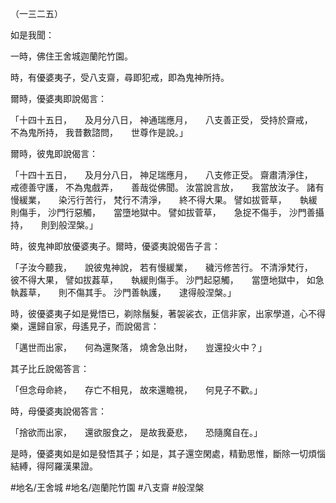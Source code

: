 （一三二五）

如是我聞：

一時，佛住王舍城迦蘭陀竹園。

時，有優婆夷子，受八支齋，尋即犯戒，即為鬼神所持。

爾時，優婆夷即說偈言：

「十四十五日，　　及月分八日，
神通瑞應月，　　八支善正受，
受持於齋戒，　　不為鬼所持，
我昔數諮問，　　世尊作是說。」

爾時，彼鬼即說偈言：

「十四十五日，　　及月分八日，
神足瑞應月，　　八支修正受。
齋肅清淨住，　　戒德善守護，
不為鬼戲弄，　　善哉從佛聞。
汝當說言放，　　我當放汝子。
諸有慢緩業，　　染污行苦行，
梵行不清淨，　　終不得大果。
譬如拔菅草，　　執緩則傷手，
沙門行惡觸，　　當墮地獄中。
譬如拔菅草，　　急捉不傷手，
沙門善攝持，　　則到般涅槃。」

時，彼鬼神即放優婆夷子。爾時，優婆夷說偈告子言：

「子汝今聽我，　　說彼鬼神說，
若有慢緩業，　　穢污修苦行。
不清淨梵行，　　彼不得大果，
譬如拔葌草，　　執緩則傷手。
沙門起惡觸，　　當墮地獄中，
如急執葌草，　　則不傷其手。
沙門善執護，　　逮得般涅槃。」

時，彼優婆夷子如是覺悟已，剃除鬚髮，著袈裟衣，正信非家，出家學道，心不得樂，還歸自家，母遙見子，而說偈言：

「邁世而出家，　　何為還聚落，
燒舍急出財，　　豈還投火中？」

其子比丘說偈答言：

「但念母命終，　　存亡不相見，
故來還瞻視，　　何見子不歡。」

時，母優婆夷說偈答言：

「捨欲而出家，　　還欲服食之，
是故我憂悲，　　恐隨魔自在。」

是時，優婆夷如是如是發悟其子；如是，其子還空閑處，精勤思惟，斷除一切煩惱結縛，得阿羅漢果證。

#地名/王舍城
#地名/迦蘭陀竹園
#八支齋
#般涅槃
